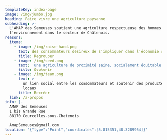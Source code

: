 ```yaml
---
templateKey: index-page
image: /img/jumbo.jpg
heading: Faire vivre une agriculture paysanne
subheading: >-
  L'AMAP des Semeuses soutient une agriculture respectueuse des hommes et de
  l'environnement dans le secteur de Châtenois.
reasons:
  items:
    - image: /img/raise-hand.png
      text: des consommateurs désireux de s'impliquer dans l'économie solidaire
      title: Regrouper
    - image: /img/seed.png
      text: 'une agriculture de proximité saine, socialement équitable et écologique'
      title: Soutenir
    - image: /img/team.png
      text: >-
        un lien social entre les consommateurs et soutenir des producteurs
        locaux
      title: Recréer
  link: /a-propos
info: |-
  AMAP des Semeuses
  1 bis Grande Rue
  88170 Courcelles-sous-Chatenois

  AmapSemeuses@gmail.com
location: '{"type":"Point","coordinates":[5.815351,48.3289954]}'
---
```


